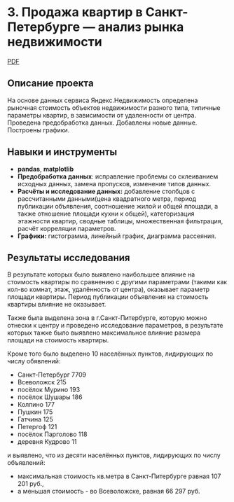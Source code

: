# 3. Продажа квартир в Санкт-Петербурге — анализ рынка недвижимости

[PDF](https://github.com/KristinaBandurko/Yandex.Practice.MyProjects/blob/main/Project_2_Bank/2_%D0%98%D1%81%D1%81%D0%BB%D0%B5%D0%B4%D0%BE%D0%B2%D0%B0%D0%BD%D0%B8%D0%B5%20%D0%BD%D0%B0%D0%B4%D1%91%D0%B6%D0%BD%D0%BE%D1%81%D1%82%D0%B8%20%D0%B7%D0%B0%D1%91%D0%BC%D1%89%D0%B8%D0%BA%D0%BE%D0%B2.pdf)     

## Описание проекта

На основе данных сервиса Яндекс.Недвижимость определена рыночная стоимость объектов недвижимости разного типа, типичные параметры квартир, в зависимости от удаленности от центра. Проведена предобработка данных. Добавлены новые данные. Построены графики.

## Навыки и инструменты

- **pandas**, **matplotlib**
- **Предобработка данных**: исправление проблемы со склеиванием исходных данных, замена пропусков, изменение типов данных.
- **Расчёты и исследование данных:** добавление столбцов с расcчитанными данными(цена квадратного метра, период публикации объявления, соотношение жилой и общей площади, а также отношение площади кухни к общей), категоризация этажности квартир, сводные таблицы, множественная фильтрация, расчёт корреляции параметров. 
- **Графики:** гистограмма, линейный график, диаграмма рассеяния.
 
## 

## Результаты исследования

В результате которых было выявлено наибольшее влияние на стоимость квартиры по сравнению с другими параметрами (такими как кол-во комнат, этаж, удалённость от центра), оказывает параметр площади квартиры. Период публикации объявления на стоимость квартиры влияние не оказывает.

Также была выделена зона в г.Санкт-Питербурге, которую можно отнески к центру и проведено исследование параметров, в результате которых тажке было выявлено максимальное влияние размера площади на стоимость квартиры.

Кроме того было выделено 10 населённых пунктов, лидирующих по числу обявлений: 

* Санкт-Петербург      7709
* Всеволожск            215
* посёлок Мурино        193
* посёлок Шушары        186
* Колпино               177
* Пушкин                175
* Гатчина               125
* Петергоф              121
* посёлок Парголово     118
* деревня Кудрово       11
 
и выявлено, что из десяти населённых пунктов, лидирующих по числу объявлений:
* максимальная стоимость кв.метра в Санкт-Питербурге равная 107 201 руб.,
* а меньшая стоимость  - во Всеволожске, равная 66 297 руб.
